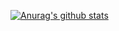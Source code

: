 [![Anurag's github stats](https://github-readme-stats.vercel.app/api?username=Knoa0405)](https://github.com/Knoa0405/github-readme-stats)

